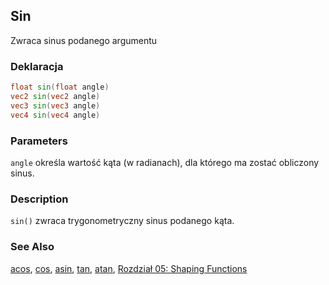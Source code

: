 ## Sin
Zwraca sinus podanego argumentu

### Deklaracja
```glsl
float sin(float angle)  
vec2 sin(vec2 angle)  
vec3 sin(vec3 angle)  
vec4 sin(vec4 angle)
```

### Parameters
```angle``` określa wartość kąta (w radianach), dla którego ma zostać obliczony sinus.

### Description
```sin()``` zwraca trygonometryczny sinus podanego kąta.

<div class="simpleFunction" data="y = sin(x); "></div>

### See Also
[acos](/glossary/?search=acos), [cos](/glossary/?search=cos), [asin](/glossary/?search=asin), [tan](/glossary/?search=tan), [atan](/glossary/?search=atan), [Rozdział 05: Shaping Functions](/05/)
